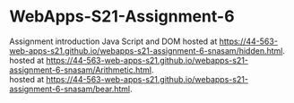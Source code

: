 # WebApps-S21-Assignment-6
Assignment introduction Java Script and DOM
hosted at https://44-563-web-apps-s21.github.io/webapps-s21-assignment-6-snasam/hidden.html.
<br>
hosted at https://44-563-web-apps-s21.github.io/webapps-s21-assignment-6-snasam/Arithmetic.html.
<br>
hosted at https://44-563-web-apps-s21.github.io/webapps-s21-assignment-6-snasam/bear.html.